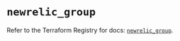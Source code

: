 # `newrelic_group`

Refer to the Terraform Registry for docs: [`newrelic_group`](https://registry.terraform.io/providers/newrelic/newrelic/3.52.0/docs/resources/group).
